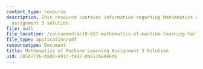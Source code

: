 ```yaml
---
content_type: resource
description: This resource contains information regarding Mathematics of machine learning
  assignment 3 solution.
file: null
file_location: /coursemedia/18-657-mathematics-of-machine-learning-fall-2015/285d7726dad0e91cf447da611b84e6d6_MIT18_657F15_PS3_Sol.pdf
file_type: application/pdf
resourcetype: Document
title: Mathematics of Machine Learning Assignment 3 Solution
uid: 285d7726-dad0-e91c-f447-da611b84e6d6
---
```

